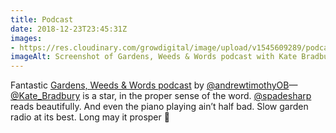 ```yaml
---
title: Podcast
date: 2018-12-23T23:45:31Z
images: 
- https://res.cloudinary.com/growdigital/image/upload/v1545609289/podcast-181223.jpg
imageAlt: Screenshot of Gardens, Weeds & Words podcast with Kate Bradbury
---
```


Fantastic [Gardens, Weeds & Words podcast](https://www.gardensweedsandwords.com/gwwblog/gww-podcast-s01e05) by [@andrewtimothyOB](https://twitter.com/andrewtimothyOB)—[@Kate_Bradbury](https://twitter.com/Kate_Bradbury) is a star, in the proper sense of the word. [@spadesharp](https://twitter.com/spadesharp) reads beautifully. And even the piano playing ain’t half bad. Slow garden radio at its best. Long may it prosper 🙂
